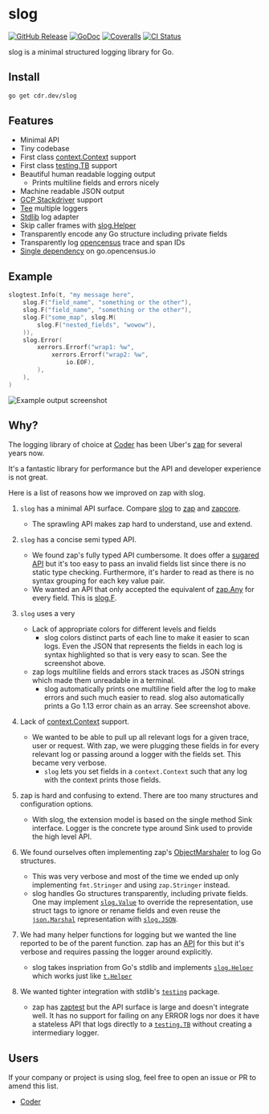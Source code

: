 # slog

[![GitHub Release](https://img.shields.io/github/v/release/cdr/slog?color=6b9ded&sort=semver)](https://github.com/cdr/slog/releases)
[![GoDoc](https://godoc.org/cdr.dev/slog?status.svg)](https://godoc.org/cdr.dev/slog)
[![Coveralls](https://img.shields.io/coveralls/github/cdr/slog?color=65d6a4)](https://coveralls.io/github/cdr/slog)
[![CI Status](https://github.com/cdr/slog/workflows/ci/badge.svg)](https://github.com/cdr/slog/actions)

slog is a minimal structured logging library for Go.

## Install

```bash
go get cdr.dev/slog
```

## Features

- Minimal API
- Tiny codebase
- First class [context.Context](https://blog.golang.org/context) support
- First class [testing.TB](https://godoc.org/cdr.dev/slog/slogtest) support
- Beautiful human readable logging output
  - Prints multiline fields and errors nicely
- Machine readable JSON output
- [GCP Stackdriver](https://godoc.org/cdr.dev/slog/sloggers/slogstackdriver) support
- [Tee](https://godoc.org/cdr.dev/slog#Tee) multiple loggers
- [Stdlib](https://godoc.org/cdr.dev/slog#Stdlib) log adapter
- Skip caller frames with [slog.Helper](https://godoc.org/cdr.dev/slog#Helper)
- Transparently encode any Go structure including private fields
- Transparently log [opencensus](https://godoc.org/go.opencensus.io/trace) trace and span IDs
- [Single dependency](https://godoc.org/cdr.dev/slog?imports) on go.opencensus.io

## Example

```go
slogtest.Info(t, "my message here",
    slog.F("field_name", "something or the other"),
    slog.F("field_name", "something or the other"),
    slog.F("some_map", slog.M(
        slog.F("nested_fields", "wowow"),
    )),
    slog.Error(
        xerrors.Errorf("wrap1: %w",
            xerrors.Errorf("wrap2: %w",
                io.EOF),
        ),
    ),
)
```

![Example output screenshot](https://i.imgur.com/o8uW4Oy.png)

## Why?

The logging library of choice at [Coder](https://github.com/cdr) has been Uber's [zap](https://github.com/uber-go/zap)
for several years now.

It's a fantastic library for performance but the API and developer experience is not great.

Here is a list of reasons how we improved on zap with slog.

1. `slog` has a minimal API surface.
   Compare [slog](https://godoc.org/cdr.dev/slog) to [zap](https://godoc.org/go.uber.org/zap) and [zapcore](https://godoc.org/go.uber.org/zap/zapcore).

   - The sprawling API makes zap hard to understand, use and extend.

1. `slog` has a concise semi typed API.

   - We found zap's fully typed API cumbersome. It does offer a
     [sugared API](https://godoc.org/go.uber.org/zap#hdr-Choosing_a_Logger)
     but it's too easy to pass an invalid fields list since there is no static type checking.
     Furthermore, it's harder to read as there is no syntax grouping for each key value pair.
   - We wanted an API that only accepted the equivalent of [zap.Any](https://godoc.org/go.uber.org/zap#Any) for every field.
     This is [slog.F](https://godoc.org/cdr.dev/slog#F).

1. `slog` uses a very

   - Lack of appropriate colors for different levels and fields
     - slog colors distinct parts of each line to make it easier to scan logs. Even the JSON that represents
       the fields in each log is syntax highlighted so that is very easy to scan. See the screenshot above.
   - zap logs multiline fields and errors stack traces as JSON strings which made them unreadable in a terminal.
     - slog automatically prints one multiline field after the log to make errors and such much easier to read.
       slog also automatically prints a Go 1.13 error chain as an array. See screenshot above.

1. Lack of [context.Context](https://blog.golang.org/context) support.

   - We wanted to be able to pull up all relevant logs for a given trace, user or request. With zap, we were plugging
     these fields in for every relevant log or passing around a logger with the fields set. This became very verbose.
     - `slog` lets you set fields in a `context.Context` such that any log with the context prints those fields.

1. zap is hard and confusing to extend. There are too many structures and configuration options.

   - With slog, the extension model is based on the single method Sink interface. Logger is the
     concrete type around Sink used to provide the high level API.

1. We found ourselves often implementing zap's [ObjectMarshaler](https://godoc.org/go.uber.org/zap/zapcore#ObjectMarshaler)
   to log Go structures.

   - This was very verbose and most of the time we ended up only implementing `fmt.Stringer` and using `zap.Stringer`
     instead.
   - slog handles Go structures transparently, including private fields. One
     may implement [`slog.Value`](https://godoc.org/cdr.dev/slog#Value) to override the representation,
     use struct tags to ignore or rename fields and even reuse the
     [`json.Marshal`](https://golang.org/pkg/encoding/json/#Marshal) representation
     with [`slog.JSON`](https://godoc.org/cdr.dev/slog#JSON).

1. We had many helper functions for logging but we wanted the line reported to be of the parent function.
   zap has an [API](https://godoc.org/go.uber.org/zap#AddCallerSkip) for this but it's verbose and requires
   passing the logger around explicitly.

   - slog takes inspriation from Go's stdlib and implements [`slog.Helper`](https://godoc.org/cdr.dev/slog#Helper) which works just like
     [`t.Helper`](https://golang.org/pkg/testing/#T.Helper)

1. We wanted tighter integration with stdlib's [`testing`](https://golang.org/pkg/testing) package.
   - zap has [zaptest](https://godoc.org/go.uber.org/zap/zaptest) but the API surface is large and doesn't
     integrate well. It has no support for failing on any ERROR logs nor does it have a stateless API
     that logs directly to a [`testing.TB`](https://golang.org/pkg/testing/#TB) without creating a
     intermediary logger.

## Users

If your company or project is using slog, feel free to open an issue or PR to amend this list.

- [Coder](https://github.com/cdr)
